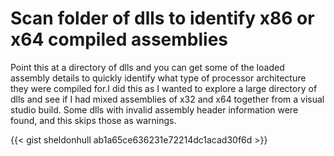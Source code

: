 # Scan folder of dlls to identify x86 or x64 compiled assemblies


Point this at a directory of dlls and you can get some of the loaded assembly details to quickly identify what type of processor architecture they were compiled for.I did this as I wanted to explore a large directory of dlls and see if I had mixed assemblies of x32 and x64 together from a visual studio build.
Some dlls with invalid assembly header information were found, and this skips those as warnings.

{{&lt; gist sheldonhull  ab1a65ce636231e72214dc1acad30f6d &gt;}}

